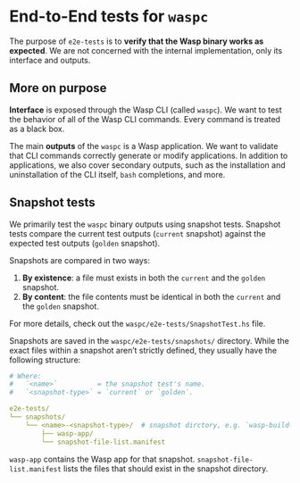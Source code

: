 # End-to-End tests for `waspc`

The purpose of `e2e-tests` is to **verify that the Wasp binary works as expected**.
We are not concerned with the internal implementation, only its interface and outputs.

## More on purpose

**Interface** is exposed through the Wasp CLI (called `waspc`).
We want to test the behavior of all of the Wasp CLI commands.
Every command is treated as a black box.

The main **outputs** of the `waspc` is a Wasp application.
We want to validate that CLI commands correctly generate or modify applications.
In addition to applications, we also cover secondary outputs, such as the installation and uninstallation of the CLI itself, `bash` completions, and more.

## Snapshot tests

We primarily test the `waspc` binary outputs using snapshot tests.
Snapshot tests compare the current test outputs (`current` snapshot) against the expected test outputs (`golden` snapshot).

Snapshots are compared in two ways:

1. **By existence**: a file must exists in both the `current` and the `golden` snapshot.
2. **By content**: the file contents must be identical in both the `current` and the `golden` snapshot.

For more details, check out the `waspc/e2e-tests/SnapshotTest.hs` file.

Snapshots are saved in the `waspc/e2e-tests/snapshots/` directory.
While the exact files within a snapshot aren’t strictly defined, they usually have the following structure:

```yaml
# Where:
#   `<name>`          = the snapshot test's name.
#   `<snapshot-type>` = `current` or `golden`.

e2e-tests/
└── snapshots/
    └── <name>-<snapshot-type>/  # snapshot dirctory, e.g. `wasp-build-current`, `wasp-build-golden`
        ├── wasp-app/
        └── snapshot-file-list.manifest
```

`wasp-app` contains the Wasp app for that snapshot.
`snapshot-file-list.manifest` lists the files that should exist in the snapshot directory.
